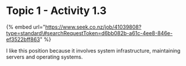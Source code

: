# Topic 1 - Activity 1.3

{% embed url="https://www.seek.co.nz/job/41039808?type=standard\#searchRequestToken=d6bb082b-a61c-4ee8-846e-ef3522bff863" %}

I like this position because it involves system infrastructure, maintaining servers and operating systems.

